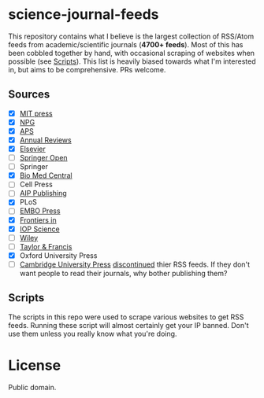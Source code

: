 # science-journal-feeds

This repository contains what I believe is the largest collection of RSS/Atom feeds from academic/scientific journals (**4700+ feeds**). Most of this has been cobbled together by hand, with occasional scraping of websites when possible (see [Scripts](##Scripts)). This list is heavily biased towards what I'm interested in, but aims to be comprehensive. PRs welcome.

## Sources

- [x] [MIT press](https://mitpress.mit.edu/journals)
- [x] [NPG](http://www.nature.com/npg_/index_npg.html)
- [x] [APS](https://www.aps.org/)
- [x] [Annual Reviews](http://www.annualreviews.org/)
- [x] [Elsevier](https://www.sciencedirect.com/)
- [ ] [Springer Open](http://www.springeropen.com/journals-a-z)
- [ ] Springer 
- [x] [Bio Med Central](http://www.biomedcentral.com/)
- [ ] Cell Press
- [ ] [AIP Publishing](http://aip.scitation.org/)
- [x] PLoS
- [ ] [EMBO Press](http://embopress.org/)
- [x] [Frontiers in](http://home.frontiersin.org/)
- [x] [IOP Science](http://iopscience.iop.org/journalList)
- [ ] [Wiley](http://onlinelibrary.wiley.com/)
- [ ] [Taylor & Francis](http://www.tandfonline.com/)
- [x] Oxford University Press
- [ ] [Cambridge University Press](https://www.cambridge.org/core/what-we-publish/journals) [discontinued](https://cogzest.com/2016/12/cambridge-university-press-pulled-its-rss-feeds/) thier RSS feeds. If they don't want people to read their journals, why bother publishing them?

## Scripts

The scripts in this repo were used to scrape various websites to get RSS feeds. Running these script will almost certainly get your IP banned. Don't use them unless you really know what you're doing. 

# License 

Public domain. 

